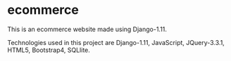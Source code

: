 # ecommerce
This is an ecommerce website made using Django-1.11.

Technologies used in this project are Django-1.11, JavaScript, JQuery-3.3.1, HTML5, Bootstrap4, SQLlite.
